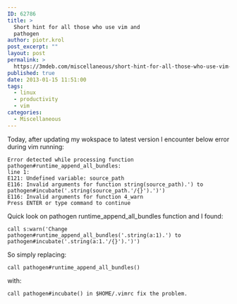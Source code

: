 ```yaml
---
ID: 62786
title: >
  Short hint for all those who use vim and
  pathogen
author: piotr.krol
post_excerpt: ""
layout: post
permalink: >
  https://3mdeb.com/miscellaneous/short-hint-for-all-those-who-use-vim-and-pathogen/
published: true
date: 2013-01-15 11:51:00
tags:
  - linux
  - productivity
  - vim
categories:
  - Miscellaneous
---
```

Today, after updating my wokspace to latest version I encounter below error during vim running:

    Error detected while processing function pathogen#runtime_append_all_bundles:
    line 1:
    E121: Undefined variable: source_path
    E116: Invalid arguments for function string(source_path).') to pathogen#incubate('.string(source_path.'/{}').')')
    E116: Invalid arguments for function 4_warn
    Press ENTER or type command to continue

Quick look on pathogen runtime_append_all_bundles function and I found:

<pre><code class="bash">call s:warn('Change pathogen#runtime_append_all_bundles('.string(a:1).') to pathogen#incubate('.string(a:1.'/{}').')')
</code></pre>

So simply replacing:

<pre><code class="bash">call pathogen#runtime_append_all_bundles()
</code></pre>

with: 

<pre><code class="bash">call pathogen#incubate() in $HOME/.vimrc fix the problem.
</code></pre>
